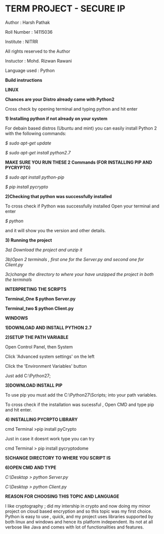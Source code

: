 # TERM PROJECT  - SECURE IP 
Author : Harsh Pathak

Roll Number : 14115036 

Institute : NITRR 

All rights reserved to the Author

Instuctor : Mohd. Rizwan Rawani

Language used : Python 

**Build instructions** 

**LINUX** 

**Chances are your Distro already came with Python2**

Cross check by opening terminal and typing python and hit enter 

**1) Installing python if not already on your system** 

For debain based distros (Ubuntu and mint) you can easily install Python 2 with the following commands:


*$ sudo apt-get update*


*$ sudo apt-get install python2.7*

**MAKE SURE  YOU RUN THESE 2 Commands (FOR INSTALLING PIP AND PYCRYPTO)** 

*$ sudo apt install python-pip*


*$ pip install pycrypto* 



**2)Checking that python  was successfully installed** 


To cross check if Python  was successfully installed Open your terminal and enter 

*$ python*       

and it will show you the version and other details.

**3) Running the project**
   
*3a) Download the project and unzip it* 

*3b)Open 2 terminals , first one for the Server.py and second one for Client.py*

*3c)change the directory to where your have  unzipped the project in both the terminals*
 
 **INTERPRETING THE SCRIPTS**
 
 **Terminal_One $ python Server.py**
      
 **Terminal_two $ python Client.py**

**WINDOWS** 

**1)DOWNLOAD AND INSTALL PYTHON 2.7**

**2)SETUP THE PATH VARIABLE**

   Open Control Panel, then System
   
   Click 'Advanced system settings' on the left
   
   Click the 'Environment Variables' button

   Just add  C:\Python27; 

**3)DOWNLOAD INSTALL PIP** 

   To use pip you must add the C:\Python27\Scripts;  into your path variables.
   
   To cross check if the installation was sucessful , Open CMD and type pip and hit enter.
  
**4) INSTALLING PYCRPTO LIBRARY** 

   cmd Terminal >pip install pyCrypto 
   
   Just in case it doesnt work type you can try 
   
   cmd Terminal > pip install pycryptodome

**5)CHANGE DIRECTORY TO WHERE YOU SCRIPT IS**

**6)OPEN CMD AND TYPE**

*C:\Desktop > python Server.py*

*C:\Desktop > python Client.py*


**REASON FOR CHOOSING THIS TOPIC AND LANGUAGE**

I like cryptography ; did my intership in crypto and now doing my minor project on cloud based encryption and so this topic was my first choice.
Python is easy to use , quick, and my project uses libraries supported by both linux and windows and hence its platform independent. Its not at all verbose like Java and comes with lot of functionalities and features. 
